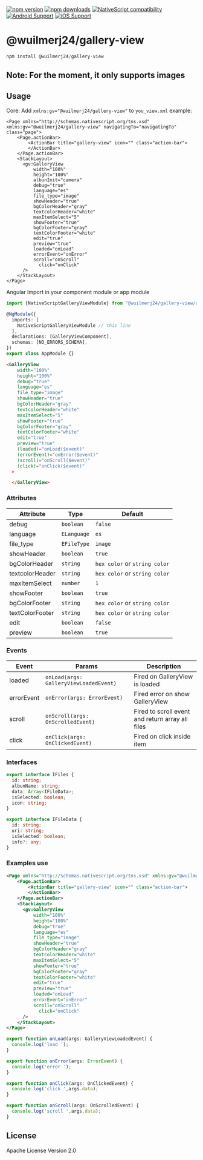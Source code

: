 [![npm version](https://img.shields.io/npm/v/@wuilmerj24/gallery-view.svg?style=for-the-badge&logo=npm)](https://www.npmjs.com/package/@wuilmerj24/gallery-view)
[![npm downloads](https://img.shields.io/npm/dm/@wuilmerj24/gallery-view.svg?style=for-the-badge&logo=npm)](https://www.npmjs.com/package/@wuilmerj24/gallery-view)
[![NativeScript compatibility](https://img.shields.io/badge/NativeScript-6%2B-blue.svg?style=for-the-badge&logo=nativescript)](https://nativescript.org)
[![Android Support](https://img.shields.io/badge/Android-3DDC84?style=for-the-badge&logo=android&logoColor=white&labelColor=388E3C)](https://developer.android.com)
[![iOS Support](https://img.shields.io/badge/iOS-000000?style=for-the-badge&logo=apple&logoColor=white&labelColor=111111)](https://developer.apple.com/ios/)

# @wuilmerj24/gallery-view

```javascript
npm install @wuilmerj24/gallery-view
```
## Note: For the moment, it only supports images

## Usage

Core: Add ```xmlns:gv="@wuilmerj24/gallery-view"``` to ```you_view.xml```
example:

```
<Page xmlns="http://schemas.nativescript.org/tns.xsd" xmlns:gv="@wuilmerj24/gallery-view" navigatingTo="navigatingTo" class="page">
    <Page.actionBar>
        <ActionBar title="gallery-view" icon="" class="action-bar">
        </ActionBar>
    </Page.actionBar>
    <StackLayout>
      <gv:GalleryView
          width="100%"
          height="100%"
          albunInit="camera"
          debug="true"
          language="es"
          file_type="image"
          showHeader="true"
          bgColorHeader="gray"
          textcolorHeader="white"
          maxItemSelect="5"
          showFooter="true"
          bgColorFooter="gray"
          textColorFooter="white"
          edit="true"
          preview="true"
          loaded="onLoad"
          errorEvent="onError"
          scroll="onScroll"
            click="onClick"
      />
    </StackLayout>
</Page>

```

Angular
Import in your component module or app module

```typescript
import {NativeScriptGalleryViewModule} from "@wuilmerj24/gallery-view/angular"

@NgModule({
  imports: [
    NativeScriptGalleryViewModule // this line
  ],
  declarations: [GalleryViewComponent],
  schemas: [NO_ERRORS_SCHEMA],
})
export class AppModule {}

```

```html
<GalleryView 
    width="100%" 
    height="100%"
    debug="true"
    language="es"
    file_type="image"
    showHeader="true"
    bgColorHeader="gray"
    textcolorHeader="white"
    maxItemSelect="5"
    showFooter="true"
    bgColorFooter="gray"
    textColorFooter="white"
    edit="true"
    preview="true"
    (loaded)="onLoad($event)"
    (errorEvent)="onError($event)"
    (scroll)="onScroll($event)"
    (click)="onClick($event)"
  >

  </GalleryView>
```

### Attributes

| Attribute | Type | Default |
| --------- | ---- | ------- |
| debug | ```boolean``` | ```false``` |
| language | ```ELanguage``` | ```es``` |
| file_type | ```EFileType``` | ```image``` |  
| showHeader | ```boolean``` | ```true```|
| bgColorHeader | ```string``` | ```hex color``` or ```string color```|
| textcolorHeader | ```string``` | ```hex color``` or ```string color```|
| maxItemSelect | ```number``` | ```1```|
| showFooter | ```boolean``` | ```true```|
| bgColorFooter | ```string``` | ```hex color``` or ```string color```|
| textColorFooter | ```string``` | ```hex color``` or ```string color```|
| edit | ```boolean``` | ```false```|
| preview | ```boolean``` | ```true```|

### Events

| Event | Params | Description |
| ----- | ------ | ----------- |
| loaded | ```onLoad(args: GalleryViewLoadedEvent)``` | Fired on GalleryView is loaded |
| errorEvent | ```onError(args: ErrorEvent)``` | Fired error on show GalleryView |
| scroll | ```onScroll(args: OnScrolledEvent)``` | Fired to scroll event and return array all files |
| click | ```onClick(args: OnClickedEvent)``` | Fired on click inside item |

### Interfaces

```typescript
export interface IFiles {
  id: string;
  albunName: string;
  data: Array<IFileData>;
  isSelected: boolean;
  icon: string;
}

export interface IFileData {
  id: string;
  uri: string;
  isSelected: boolean;
  info?: any;
}

```

### Examples use

```xml
<Page xmlns="http://schemas.nativescript.org/tns.xsd" xmlns:gv="@wuilmerj24/gallery-view" navigatingTo="navigatingTo" class="page">
    <Page.actionBar>
        <ActionBar title="gallery-view" icon="" class="action-bar">
        </ActionBar>
    </Page.actionBar>
    <StackLayout>
      <gv:GalleryView 
          width="100%" 
          height="100%"
          debug="true"
          language="es"
          file_type="image"
          showHeader="true"
          bgColorHeader="gray"
          textcolorHeader="white"
          maxItemSelect="5"
          showFooter="true"
          bgColorFooter="gray"
          textColorFooter="white"
          edit="true"
          preview="true"
          loaded="onLoad"
          errorEvent="onError"
          scroll="onScroll"
            click="onClick"
      />
    </StackLayout>
</Page>
```

```typescript
export function onLoad(args: GalleryViewLoadedEvent) {
  console.log('load ');
}

export function onError(args: ErrorEvent) {
  console.log('error ');
}

export function onClick(args: OnClickedEvent) {
  console.log('click ',args.data);
}

export function onScroll(args: OnScrolledEvent) {
  console.log('scroll ',args.data);
}
```

## License

Apache License Version 2.0
